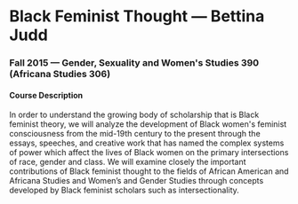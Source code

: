 # Black Feminist Thought — Bettina Judd
### Fall 2015 — Gender, Sexuality and Women's Studies 390 (Africana Studies 306) 

#### Course Description
In order to understand the growing body of scholarship that is Black feminist
theory, we will analyze the development of Black women's feminist consciousness
from the mid-19th century to the present through the essays, speeches, and
creative work that has named the complex systems of power which affect the
lives of Black women on the primary intersections of race, gender and class. We
will examine closely the important contributions of Black feminist thought to
the fields of African American and Africana Studies and Women’s and Gender
Studies through concepts developed by Black feminist scholars such as
intersectionality.
